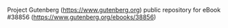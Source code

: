 Project Gutenberg (https://www.gutenberg.org) public repository for eBook #38856 (https://www.gutenberg.org/ebooks/38856)
